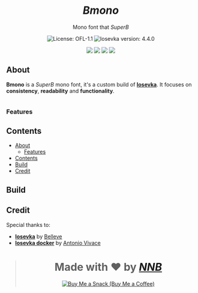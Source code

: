 <h1 align="center"><i>Bmono</i></h1>
<p align="center">Mono font that <i>SuperB</i></p>
<p align="center"><img src="https://img.shields.io/badge/license-ofl--1.1-%23F7CA88.svg?labelColor=585858&style=for-the-badge&logoColor=FFFFFF" alt="License: OFL-1.1"> <img src="https://img.shields.io/badge/iosevka_version-4.4.0-%23F7CA88.svg?labelColor=585858&style=for-the-badge&logoColor=FFFFFF" alt="Iosevka version: 4.4.0"></p>
<p align="center"><img src="https://img.shields.io/github/watchers/NNBnh/bmono?labelColor=585858&color=F7CA88&style=flat-square"> <img src="https://img.shields.io/github/stars/NNBnh/bmono?labelColor=585858&color=F7CA88&style=flat-square"> <img src="https://img.shields.io/github/forks/NNBnh/bmono?labelColor=585858&color=F7CA88&style=flat-square"> <img src="https://img.shields.io/github/issues/NNBnh/bmono?labelColor=585858&color=F7CA88&style=flat-square"></p>

## About
**Bmono** is a *SuperB* mono font, it's a custom build of [**Iosevka**](https://github.com/be5invis/Iosevka). It focuses on **consistency**, **readability** and **functionality**.

<p align="center"><img src=""></p>

### Features


## Contents
- [About](#about)
  - [Features](#features)
- [Contents](#contents)
- [Build](#build)
- [Credit](#credit)

## Build

## Credit
Special thanks to:
- [**Iosevka**](https://github.com/be5invis/Iosevka) by [Belleve](https://github.com/be5invis)
- [**Iosevka docker**](https://github.com/avivace/iosevka-docker) by [Antonio Vivace](https://github.com/avivace)

> <h1 align="center">Made with ❤️ by <a href="https://github.com/NNBnh"><i>NNB</i></a></h1>
>
> <p align="center"><a href="https://www.buymeacoffee.com/nnbnh"><img src="https://img.shields.io/badge/buy_me_a_coffee%20-%23F7CA88.svg?logo=buy-me-a-coffee&logoColor=333333&style=for-the-badge" alt="Buy Me a Snack (Buy Me a Coffee)"></p>
